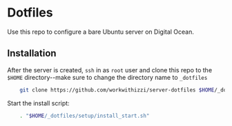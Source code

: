 # Dotfiles

Use this repo to configure a bare Ubuntu server on Digital Ocean.

## Installation
After the server is created, `ssh` in as `root` user and clone this repo to the `$HOME` directory--make sure to change the directory name to `_dotfiles`

``` bash
	git clone https://github.com/workwithizzi/server-dotfiles $HOME/_dotfiles
```

Start the install script:
```bash
	. "$HOME/_dotfiles/setup/install_start.sh"
```
